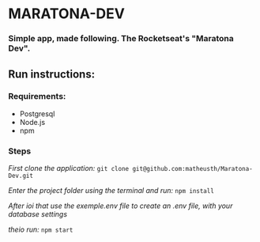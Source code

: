 # MARATONA-DEV
### Simple app, made following. The Rocketseat's "Maratona Dev".
## Run instructions:
### Requirements:
- Postgresql
- Node.js
- npm
### Steps
_First clone the application:_
`git clone git@github.com:matheusth/Maratona-Dev.git`

_Enter the project folder using the terminal and run:_
`npm install`

_After ioi that use the exemple.env file to create an .env file, with *your* database settings_

_theio run:_
`npm start`
